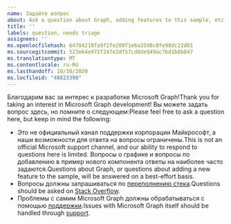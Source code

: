 ```yaml
---
name: Задайте вопрос
about: Ask a question about Graph, adding features to this sample, etc.
title: ''
labels: question, needs triage
assignees: ''
ms.openlocfilehash: 64704218fa9f2fe280f1e6a3598c8fe98dc22d01
ms.sourcegitcommit: 523e64e972f247e2df57cd8de949ac7bd1b8b047
ms.translationtype: MT
ms.contentlocale: ru-RU
ms.lasthandoff: 10/30/2020
ms.locfileid: "48823398"
---
```

<span data-ttu-id="3c786-102">Благодарим вас за интерес к разработке Microsoft Graph!</span><span class="sxs-lookup"><span data-stu-id="3c786-102">Thank you for taking an interest in Microsoft Graph development!</span></span> <span data-ttu-id="3c786-103">Вы можете задать вопрос здесь, но помните о следующем:</span><span class="sxs-lookup"><span data-stu-id="3c786-103">Please feel free to ask a question here, but keep in mind the following:</span></span>

- <span data-ttu-id="3c786-104">Это не официальный канал поддержки корпорации Майкрософт, а наши возможности для ответа на вопросы ограничены.</span><span class="sxs-lookup"><span data-stu-id="3c786-104">This is not an official Microsoft support channel, and our ability to respond to questions here is limited.</span></span> <span data-ttu-id="3c786-105">Вопросы о графике и вопросы по добавлению в пример нового компонента ответы на наиболее часто задаются.</span><span class="sxs-lookup"><span data-stu-id="3c786-105">Questions about Graph, or questions about adding a new feature to the sample, will be answered on a best-effort basis.</span></span>
- <span data-ttu-id="3c786-106">Вопросы должны запрашиваться по [переполнению стека](https://stackoverflow.com/questions/tagged/microsoft-graph).</span><span class="sxs-lookup"><span data-stu-id="3c786-106">Questions should be asked on [Stack Overflow](https://stackoverflow.com/questions/tagged/microsoft-graph).</span></span>
- <span data-ttu-id="3c786-107">Проблемы с самим Microsoft Graph должны обрабатываться с помощью [поддержки](https://developer.microsoft.com/graph/support).</span><span class="sxs-lookup"><span data-stu-id="3c786-107">Issues with Microsoft Graph itself should be handled through [support](https://developer.microsoft.com/graph/support).</span></span>

